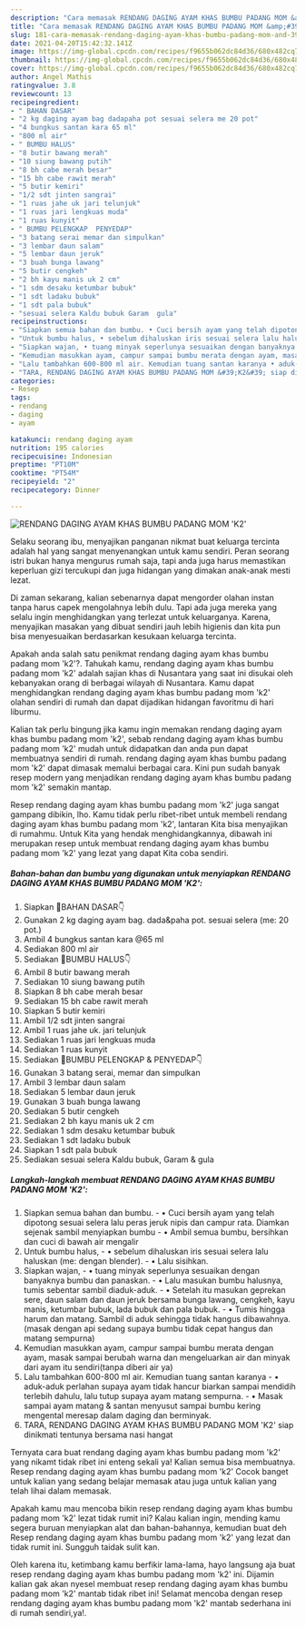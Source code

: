 ```yaml
---
description: "Cara memasak RENDANG DAGING AYAM KHAS BUMBU PADANG MOM &amp;#39;K2&amp;#39; yang nikmat Untuk Jualan"
title: "Cara memasak RENDANG DAGING AYAM KHAS BUMBU PADANG MOM &amp;#39;K2&amp;#39; yang nikmat Untuk Jualan"
slug: 181-cara-memasak-rendang-daging-ayam-khas-bumbu-padang-mom-and-39-k2-and-39-yang-nikmat-untuk-jualan
date: 2021-04-20T15:42:32.141Z
image: https://img-global.cpcdn.com/recipes/f9655b062dc84d36/680x482cq70/rendang-daging-ayam-khas-bumbu-padang-mom-k2-foto-resep-utama.jpg
thumbnail: https://img-global.cpcdn.com/recipes/f9655b062dc84d36/680x482cq70/rendang-daging-ayam-khas-bumbu-padang-mom-k2-foto-resep-utama.jpg
cover: https://img-global.cpcdn.com/recipes/f9655b062dc84d36/680x482cq70/rendang-daging-ayam-khas-bumbu-padang-mom-k2-foto-resep-utama.jpg
author: Angel Mathis
ratingvalue: 3.8
reviewcount: 13
recipeingredient:
- " BAHAN DASAR"
- "2 kg daging ayam bag dadapaha pot sesuai selera me 20 pot"
- "4 bungkus santan kara 65 ml"
- "800 ml air"
- " BUMBU HALUS"
- "8 butir bawang merah"
- "10 siung bawang putih"
- "8 bh cabe merah besar"
- "15 bh cabe rawit merah"
- "5 butir kemiri"
- "1/2 sdt jinten sangrai"
- "1 ruas jahe uk jari telunjuk"
- "1 ruas jari lengkuas muda"
- "1 ruas kunyit"
- " BUMBU PELENGKAP  PENYEDAP"
- "3 batang serai memar dan simpulkan"
- "3 lembar daun salam"
- "5 lembar daun jeruk"
- "3 buah bunga lawang"
- "5 butir cengkeh"
- "2 bh kayu manis uk 2 cm"
- "1 sdm desaku ketumbar bubuk"
- "1 sdt ladaku bubuk"
- "1 sdt pala bubuk"
- "sesuai selera Kaldu bubuk Garam  gula"
recipeinstructions:
- "Siapkan semua bahan dan bumbu. • Cuci bersih ayam yang telah dipotong sesuai selera lalu peras jeruk nipis dan campur rata. Diamkan sejenak sambil menyiapkan bumbu • Ambil semua bumbu, bersihkan dan cuci di bawah air mengalir"
- "Untuk bumbu halus, • sebelum dihaluskan iris sesuai selera lalu haluskan (me: dengan blender). • Lalu sisihkan."
- "Siapkan wajan, • tuang minyak seperlunya sesuaikan dengan banyaknya bumbu dan panaskan. • Lalu masukan bumbu halusnya, tumis sebentar sambil diaduk-aduk. • Setelah itu masukan geprekan sere, daun salam dan daun jeruk bersama bunga lawang, cengkeh, kayu manis, ketumbar bubuk, lada bubuk dan pala bubuk. • Tumis hingga harum dan matang. Sambil di aduk sehingga tidak hangus dibawahnya. (masak dengan api sedang supaya bumbu tidak cepat hangus dan matang sempurna)"
- "Kemudian masukkan ayam, campur sampai bumbu merata dengan ayam, masak sampai berubah warna dan mengeluarkan air dan minyak dari ayam itu sendiri(tanpa diberi air ya)"
- "Lalu tambahkan 600-800 ml air. Kemudian tuang santan karanya • aduk-aduk perlahan supaya ayam tidak hancur biarkan sampai mendidih terlebih dahulu, lalu tutup supaya ayam matang sempurna. • Masak sampai ayam matang &amp; santan menyusut sampai bumbu kering mengental meresap dalam daging dan berminyak."
- "TARA, RENDANG DAGING AYAM KHAS BUMBU PADANG MOM &#39;K2&#39; siap dinikmati tentunya bersama nasi hangat"
categories:
- Resep
tags:
- rendang
- daging
- ayam

katakunci: rendang daging ayam 
nutrition: 195 calories
recipecuisine: Indonesian
preptime: "PT10M"
cooktime: "PT54M"
recipeyield: "2"
recipecategory: Dinner

---
```



![RENDANG DAGING AYAM KHAS BUMBU PADANG MOM &#39;K2&#39;](https://img-global.cpcdn.com/recipes/f9655b062dc84d36/680x482cq70/rendang-daging-ayam-khas-bumbu-padang-mom-k2-foto-resep-utama.jpg)

Selaku seorang ibu, menyajikan panganan nikmat buat keluarga tercinta adalah hal yang sangat menyenangkan untuk kamu sendiri. Peran seorang istri bukan hanya mengurus rumah saja, tapi anda juga harus memastikan keperluan gizi tercukupi dan juga hidangan yang dimakan anak-anak mesti lezat.

Di zaman  sekarang, kalian sebenarnya dapat mengorder olahan instan tanpa harus capek mengolahnya lebih dulu. Tapi ada juga mereka yang selalu ingin menghidangkan yang terlezat untuk keluarganya. Karena, menyajikan masakan yang dibuat sendiri jauh lebih higienis dan kita pun bisa menyesuaikan berdasarkan kesukaan keluarga tercinta. 



Apakah anda salah satu penikmat rendang daging ayam khas bumbu padang mom &#39;k2&#39;?. Tahukah kamu, rendang daging ayam khas bumbu padang mom &#39;k2&#39; adalah sajian khas di Nusantara yang saat ini disukai oleh kebanyakan orang di berbagai wilayah di Nusantara. Kamu dapat menghidangkan rendang daging ayam khas bumbu padang mom &#39;k2&#39; olahan sendiri di rumah dan dapat dijadikan hidangan favoritmu di hari liburmu.

Kalian tak perlu bingung jika kamu ingin memakan rendang daging ayam khas bumbu padang mom &#39;k2&#39;, sebab rendang daging ayam khas bumbu padang mom &#39;k2&#39; mudah untuk didapatkan dan anda pun dapat membuatnya sendiri di rumah. rendang daging ayam khas bumbu padang mom &#39;k2&#39; dapat dimasak memalui berbagai cara. Kini pun sudah banyak resep modern yang menjadikan rendang daging ayam khas bumbu padang mom &#39;k2&#39; semakin mantap.

Resep rendang daging ayam khas bumbu padang mom &#39;k2&#39; juga sangat gampang dibikin, lho. Kamu tidak perlu ribet-ribet untuk membeli rendang daging ayam khas bumbu padang mom &#39;k2&#39;, lantaran Kita bisa menyajikan di rumahmu. Untuk Kita yang hendak menghidangkannya, dibawah ini merupakan resep untuk membuat rendang daging ayam khas bumbu padang mom &#39;k2&#39; yang lezat yang dapat Kita coba sendiri.

<!--inarticleads1-->

##### Bahan-bahan dan bumbu yang digunakan untuk menyiapkan RENDANG DAGING AYAM KHAS BUMBU PADANG MOM &#39;K2&#39;:

1. Siapkan  🍁BAHAN DASAR👇
1. Gunakan 2 kg daging ayam bag. dada&amp;paha pot. sesuai selera (me: 20 pot.)
1. Ambil 4 bungkus santan kara @65 ml
1. Sediakan 800 ml air
1. Sediakan  🍁BUMBU HALUS👇
1. Ambil 8 butir bawang merah
1. Sediakan 10 siung bawang putih
1. Siapkan 8 bh cabe merah besar
1. Sediakan 15 bh cabe rawit merah
1. Siapkan 5 butir kemiri
1. Ambil 1/2 sdt jinten sangrai
1. Ambil 1 ruas jahe uk. jari telunjuk
1. Sediakan 1 ruas jari lengkuas muda
1. Sediakan 1 ruas kunyit
1. Sediakan  🍁BUMBU PELENGKAP &amp; PENYEDAP👇
1. Gunakan 3 batang serai, memar dan simpulkan
1. Ambil 3 lembar daun salam
1. Sediakan 5 lembar daun jeruk
1. Gunakan 3 buah bunga lawang
1. Sediakan 5 butir cengkeh
1. Sediakan 2 bh kayu manis uk 2 cm
1. Sediakan 1 sdm desaku ketumbar bubuk
1. Sediakan 1 sdt ladaku bubuk
1. Siapkan 1 sdt pala bubuk
1. Sediakan sesuai selera Kaldu bubuk, Garam &amp; gula




<!--inarticleads2-->

##### Langkah-langkah membuat RENDANG DAGING AYAM KHAS BUMBU PADANG MOM &#39;K2&#39;:

1. Siapkan semua bahan dan bumbu. - • Cuci bersih ayam yang telah dipotong sesuai selera lalu peras jeruk nipis dan campur rata. Diamkan sejenak sambil menyiapkan bumbu - • Ambil semua bumbu, bersihkan dan cuci di bawah air mengalir
1. Untuk bumbu halus, - • sebelum dihaluskan iris sesuai selera lalu haluskan (me: dengan blender). - • Lalu sisihkan.
1. Siapkan wajan, - • tuang minyak seperlunya sesuaikan dengan banyaknya bumbu dan panaskan. - • Lalu masukan bumbu halusnya, tumis sebentar sambil diaduk-aduk. - • Setelah itu masukan geprekan sere, daun salam dan daun jeruk bersama bunga lawang, cengkeh, kayu manis, ketumbar bubuk, lada bubuk dan pala bubuk. - • Tumis hingga harum dan matang. Sambil di aduk sehingga tidak hangus dibawahnya. (masak dengan api sedang supaya bumbu tidak cepat hangus dan matang sempurna)
1. Kemudian masukkan ayam, campur sampai bumbu merata dengan ayam, masak sampai berubah warna dan mengeluarkan air dan minyak dari ayam itu sendiri(tanpa diberi air ya)
1. Lalu tambahkan 600-800 ml air. Kemudian tuang santan karanya - • aduk-aduk perlahan supaya ayam tidak hancur biarkan sampai mendidih terlebih dahulu, lalu tutup supaya ayam matang sempurna. - • Masak sampai ayam matang &amp; santan menyusut sampai bumbu kering mengental meresap dalam daging dan berminyak.
1. TARA, RENDANG DAGING AYAM KHAS BUMBU PADANG MOM &#39;K2&#39; siap dinikmati tentunya bersama nasi hangat




Ternyata cara buat rendang daging ayam khas bumbu padang mom &#39;k2&#39; yang nikamt tidak ribet ini enteng sekali ya! Kalian semua bisa membuatnya. Resep rendang daging ayam khas bumbu padang mom &#39;k2&#39; Cocok banget untuk kalian yang sedang belajar memasak atau juga untuk kalian yang telah lihai dalam memasak.

Apakah kamu mau mencoba bikin resep rendang daging ayam khas bumbu padang mom &#39;k2&#39; lezat tidak rumit ini? Kalau kalian ingin, mending kamu segera buruan menyiapkan alat dan bahan-bahannya, kemudian buat deh Resep rendang daging ayam khas bumbu padang mom &#39;k2&#39; yang lezat dan tidak rumit ini. Sungguh taidak sulit kan. 

Oleh karena itu, ketimbang kamu berfikir lama-lama, hayo langsung aja buat resep rendang daging ayam khas bumbu padang mom &#39;k2&#39; ini. Dijamin kalian gak akan nyesel membuat resep rendang daging ayam khas bumbu padang mom &#39;k2&#39; mantab tidak ribet ini! Selamat mencoba dengan resep rendang daging ayam khas bumbu padang mom &#39;k2&#39; mantab sederhana ini di rumah sendiri,ya!.

